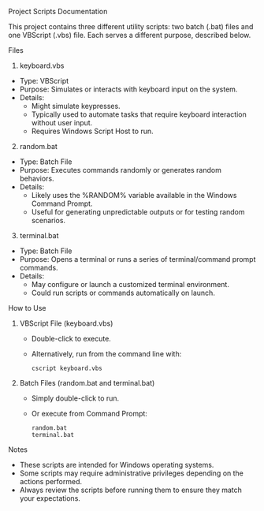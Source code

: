 
Project Scripts Documentation

This project contains three different utility scripts: two batch (.bat) files and one VBScript (.vbs) file. Each serves a different purpose, described below.

Files

1. keyboard.vbs
- Type: VBScript
- Purpose: 
  Simulates or interacts with keyboard input on the system.
- Details:
  - Might simulate keypresses.
  - Typically used to automate tasks that require keyboard interaction without user input.
  - Requires Windows Script Host to run.

2. random.bat
- Type: Batch File
- Purpose: 
  Executes commands randomly or generates random behaviors.
- Details:
  - Likely uses the %RANDOM% variable available in the Windows Command Prompt.
  - Useful for generating unpredictable outputs or for testing random scenarios.

3. terminal.bat
- Type: Batch File
- Purpose: 
  Opens a terminal or runs a series of terminal/command prompt commands.
- Details:
  - May configure or launch a customized terminal environment.
  - Could run scripts or commands automatically on launch.

How to Use

1. VBScript File (keyboard.vbs)
   - Double-click to execute.
   - Alternatively, run from the command line with:
   
         cscript keyboard.vbs
2. Batch Files (random.bat and terminal.bat)
   - Simply double-click to run.
   - Or execute from Command Prompt:

         random.bat
         terminal.bat
Notes

- These scripts are intended for Windows operating systems.
- Some scripts may require administrative privileges depending on the actions performed.
- Always review the scripts before running them to ensure they match your expectations.
